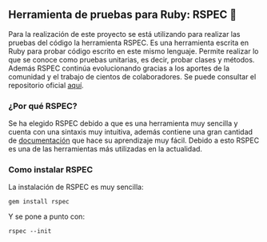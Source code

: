 ## Herramienta de pruebas para Ruby: RSPEC :small_orange_diamond:
Para la realización de este proyecto se está utilizando para realizar las pruebas del código la herramienta RSPEC. Es una herramienta escrita en Ruby para probar código escrito en este mismo lenguaje. Permite realizar lo que se conoce como pruebas unitarias, es decir, probar clases y métodos. Además RSPEC continúa evolucionando gracias a los aportes de la comunidad y el trabajo de cientos de colaboradores. Se puede consultar el repositorio oficial [aquí](https://github.com/rspec/rspec).
### ¿Por qué RSPEC?
Se ha elegido RSPEC debido a que es una herramienta muy sencilla y cuenta con una sintaxis muy intuitiva, además contiene una gran cantidad de [documentación](https://rspec.info/documentation/) que hace su aprendizaje muy fácil. Debido a esto RSPEC es una de las herramientas más utilizadas en la actualidad.
### Como instalar RSPEC
La instalación de RSPEC es muy sencilla:

`gem install rspec`

Y se pone a punto con:

`rspec --init`
